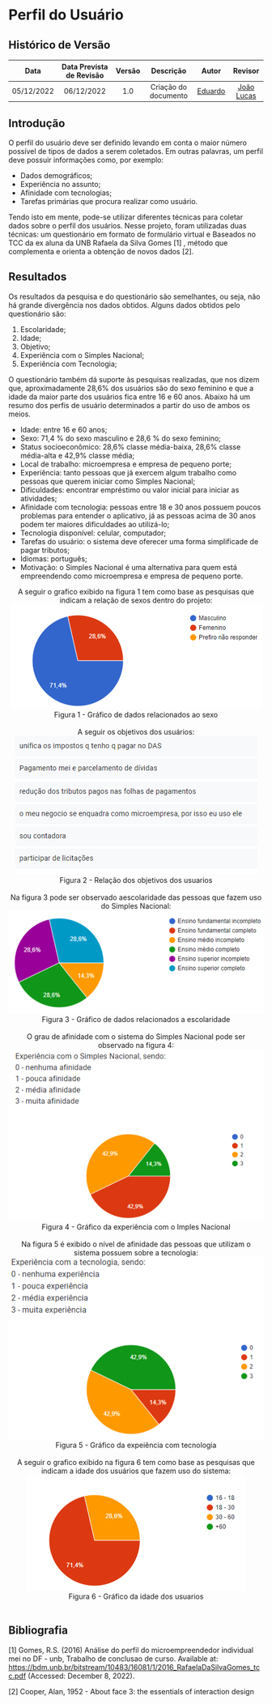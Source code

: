 # Perfil do Usuário

## <a>Histórico de Versão</a>
|Data|Data Prevista de Revisão|Versão|Descrição|Autor|Revisor|
| :----------: |:-----------:| :------: | :-----------: | :---------: |:---------: |
|05/12/2022|06/12/2022|1.0|Criação do documento| [Eduardo](https://github.com/edudsan) | [João Lucas](https://github.com/HacKairos) |

## <a>Introdução</a>

O perfil do usuário deve ser definido levando em conta o maior número possível de tipos de dados a serem coletados. Em outras palavras, um perfil deve possuir informações como, por exemplo:

* Dados demográficos;
* Experiência no assunto;
* Afinidade com tecnologias;
* Tarefas primárias que procura realizar como usuário.

Tendo isto em mente, pode-se utilizar diferentes técnicas para coletar dados sobre o perfil dos usuários. Nesse projeto, foram utilizadas duas técnicas: um questionário em formato de formulário virtual e Baseados no TCC da ex aluna da UNB Rafaela da Silva Gomes [1] , método que complementa e orienta a obtenção de novos dados [2].

## <a>Resultados</a>
Os resultados da pesquisa e do questionário são semelhantes, ou seja, não há grande divergência nos dados obtidos. Alguns dados obtidos pelo questionário são:

1. Escolaridade;
2. Idade;
3. Objetivo;
4. Experiência com o Simples Nacional;
5. Experiência com Tecnologia;

O questionário também dá suporte às pesquisas realizadas, que nos dizem que, aproximadamente 28,6% dos usuários são do sexo feminino e que a idade da maior parte dos usuários fica entre 16 e 60 anos. Abaixo há um resumo dos perfis de usuário determinados a partir do uso de ambos os meios.

* Idade: entre 16 e 60 anos;
* Sexo: 71,4 % do sexo masculino e 28,6 % do sexo feminino;
* Status socioeconômico: 28,6% classe média-baixa, 28,6% classe média-alta e 42,9% classe média;
* Local de trabalho: microempresa e empresa de pequeno porte;
* Experiência: tanto pessoas que já exercem algum trabalho como pessoas que querem iniciar como Simples Nacional;
* Dificuldades: encontrar empréstimo ou valor inicial para iniciar as atividades;
* Afinidade com tecnologia: pessoas entre 18 e 30 anos possuem poucos problemas para entender o aplicativo, já as pessoas acima de 30 anos podem ter maiores dificuldades ao utilizá-lo;
* Tecnologia disponível: celular, computador;
* Tarefas do usuário: o sistema deve oferecer uma forma simplificade de pagar tributos;
* Idiomas: português;
* Motivação: o Simples Nacional é uma alternativa para quem está empreendendo como microempresa e empresa de pequeno porte.

<Center>
A seguir o grafico exibido na figura 1 tem como base as pesquisas que indicam a relação de sexos dentro do projeto:
<br>
<img src='./../../assets/images/Sexo.png'><br>Figura 1 - Gráfico de dados relacionados ao sexo</img>
</Center>
<br>
<Center>
A seguir os objetivos dos usuários:
 <br>
<img src='./../../assets/images/Objetivos.png'><br>Figura 2 - Relação dos objetivos dos usuarios</img>
</Center>
<br>
<Center>
Na figura 3 pode ser observado aescolaridade das pessoas que fazem uso do Simples Nacional:
<br>
<img src='./../../assets/images/Escolaridade.png'><br>Figura 3 - Gráfico de dados relacionados a escolaridade</img>
</Center>
<br>
<Center>
O grau de afinidade com o sistema do Simples Nacional pode ser observado na figura 4:
<br>
<img src='./../../assets/images/ExperienciaSN.png'><br>Figura 4 - Gráfico da experiência com o Imples Nacional </img>
</Center>
<br>
<Center>
Na figura 5 é exibido o nível de afinidade das pessoas que utilizam o sistema possuem sobre a tecnologia:
<br>
<img src='./../../assets/images/ExperienciaTI.png'><br>Figura 5 - Gráfico da expeiência com tecnologia</img>
</Center>
<br>
<Center>
A seguir o grafico exibido na figura 6 tem como base as pesquisas que indicam a idade dos usuários que fazem uso do sistema:
<br>
<img src='./../../assets/images/Idade.png'><br>Figura 6 - Gráfico da idade dos usuarios</img>
</Center>
<br>


## <a>Bibliografia</a>
[1] Gomes, R.S. (2016) Análise do perfil do microempreendedor individual mei no DF - unb, Trabalho de conclusao de curso. Available at: https://bdm.unb.br/bitstream/10483/16081/1/2016_RafaelaDaSilvaGomes_tcc.pdf (Accessed: December 8, 2022). 

[2] Cooper, Alan, 1952 - About face 3: the essentials of interaction design

